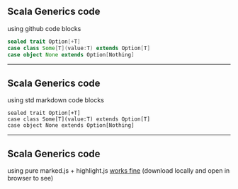 ## Scala Generics code

using github code blocks

```scala
sealed trait Option[+T]
case class Some[T](value:T) extends Option[T]
case object None extends Option[Nothing]
```

---

## Scala Generics code
using std markdown code blocks

    sealed trait Option[+T]
    case class Some[T](value:T) extends Option[T]
    case object None extends Option[Nothing]

---
## Scala Generics code
using pure marked.js + highlight.js [works fine](https://github.com/jeantil/gitpitch-125/blob/127/index.html) (download locally and open in browser to see) 
